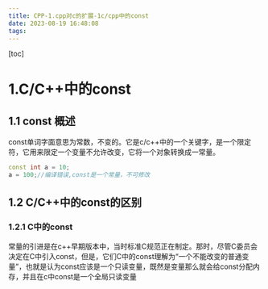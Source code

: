 ```yaml
---
title: CPP-1.cpp对c的扩展-1c/cpp中的const
date: 2023-08-19 16:48:08
tags:
---
```




[toc]



# 1.C/C++中的const



## 1.1 const 概述

const单词字面意思为常数，不变的。它是c/c++中的一个关键字，是一个限定符，它用来限定一个变量不允许改变，它将一个对象转换成一常量。

```cpp
const int a = 10;
a = 100;//编译错误,const是一个常量，不可修改
```



## 1.2 C/C++中的const的区别

### 1.2.1 C中的const

常量的引进是在c++早期版本中，当时标准C规范正在制定。那时，尽管C委员会决定在C中引入const，但是，它们C中的const理解为“一个不能改变的普通变量”，也就是认为const应该是一个只读变量，既然是变量那么就会给const分配内存，并且在c中const是一个全局只读变量





